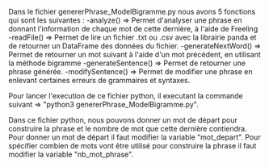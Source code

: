 Dans le fichier genererPhrase_ModelBigramme.py nous avons 5 fonctions qui sont les suivantes :
-analyze() => Permet d'analyser une phrase en donnant l'information de chaque mot de cette dernière, à l'aide de Freeling
-readFile() => Permet de lire un fichier .txt ou .csv avec la librairie panda et de retourner un DataFrame des données du fichier.
-generateNextWord() => Permet de retourner un mot suivant à l'aide d'un mot précédent, en utilisant la méthode bigramme
-generateSentence() => Permet de retourner une phrase générée.
-modifySentence() => Permet de modifier une phrase en enlevant certaines erreurs de grammaires et syntaxes.

Pour lancer l'execution de ce fichier python, il executant la commande suivant => "python3 genererPhrase_ModelBigramme.py".

Dans ce fichier python, nous pouvons donner un mot de départ pour construire la phrase et le nombre de mot que cette dernière contiendra.
Pour donner un mot de départ il faut modifier la variable "mot_depart".
Pour spécifier combien de mots vont être utilisé pour construire la phrase il faut modifier la variable "nb_mot_phrase".
